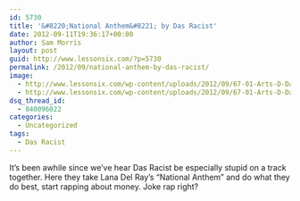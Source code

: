```yaml
---
id: 5730
title: '&#8220;National Anthem&#8221; by Das Racist'
date: 2012-09-11T19:36:17+00:00
author: Sam Morris
layout: post
guid: http://www.lessonsix.com/?p=5730
permalink: /2012/09/national-anthem-by-das-racist/
image:
  - http://www.lessonsix.com/wp-content/uploads/2012/09/67-01-Arts-D-DasRacist-1-RyanMuir-cmyk-web.jpeg
  - http://www.lessonsix.com/wp-content/uploads/2012/09/67-01-Arts-D-DasRacist-1-RyanMuir-cmyk-web.jpeg
dsq_thread_id:
  - 840096022
categories:
  - Uncategorized
tags:
  - Das Racist
---
```

It&#8217;s been awhile since we&#8217;ve hear Das Racist be especially stupid on a track together. Here they take Lana Del Ray&#8217;s &#8220;National Anthem&#8221; and do what they do best, start rapping about money. Joke rap right?